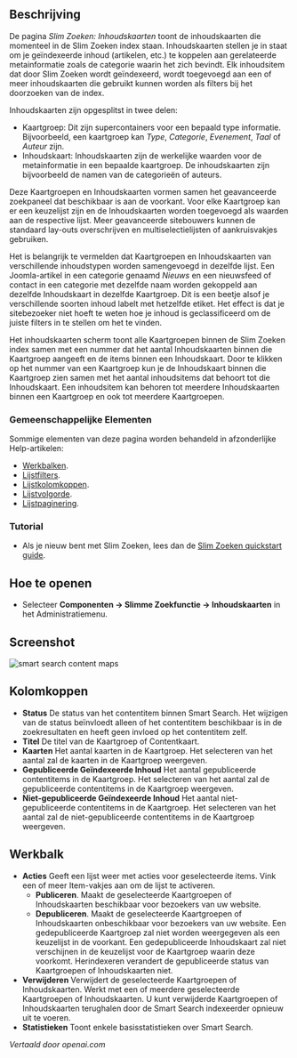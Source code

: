 <!-- Filename: Help4.x:Smart_Search:_Content_Maps  / Display title: Slim Zoeken: Inhoudskaarten -->

## Beschrijving

De pagina *Slim Zoeken: Inhoudskaarten* toont de inhoudskaarten die momenteel
in de Slim Zoeken index staan. Inhoudskaarten stellen je in staat om je
geïndexeerde inhoud (artikelen, etc.) te koppelen aan gerelateerde
metainformatie zoals de categorie waarin het zich bevindt. Elk inhoudsitem dat
door Slim Zoeken wordt geïndexeerd, wordt toegevoegd aan een of meer 
inhoudskaarten die gebruikt kunnen worden als filters bij het doorzoeken van
de index.

Inhoudskaarten zijn opgesplitst in twee delen:

- Kaartgroep: Dit zijn supercontainers voor een bepaald type informatie.
  Bijvoorbeeld, een kaartgroep kan *Type*, *Categorie*, *Evenement*, *Taal*
  of *Auteur* zijn.
- Inhoudskaart: Inhoudskaarten zijn de werkelijke waarden voor de 
  metainformatie in een bepaalde kaartgroep. De inhoudskaarten zijn 
  bijvoorbeeld de namen van de categorieën of auteurs.

Deze Kaartgroepen en Inhoudskaarten vormen samen het geavanceerde zoekpaneel
dat beschikbaar is aan de voorkant. Voor elke Kaartgroep kan er een 
keuzelijst zijn en de Inhoudskaarten worden toegevoegd als waarden aan de 
respective lijst. Meer geavanceerde sitebouwers kunnen de standaard 
lay-outs overschrijven en multiselectielijsten of aankruisvakjes gebruiken.

Het is belangrijk te vermelden dat Kaartgroepen en Inhoudskaarten van
verschillende inhoudstypen worden samengevoegd in dezelfde lijst. Een
Joomla-artikel in een categorie genaamd *Nieuws* en een nieuwsfeed of 
contact in een categorie met dezelfde naam worden gekoppeld aan dezelfde 
Inhoudskaart in dezelfde Kaartgroep. Dit is een beetje alsof je verschillende 
soorten inhoud labelt met hetzelfde etiket. Het effect is dat je sitebezoeker
niet hoeft te weten hoe je inhoud is geclassificeerd om de juiste filters in 
te stellen om het te vinden.

Het inhoudskaarten scherm toont alle Kaartgroepen binnen de Slim Zoeken 
index samen met een nummer dat het aantal Inhoudskaarten binnen die Kaartgroep
aangeeft en de items binnen een Inhoudskaart. Door te klikken op het nummer
van een Kaartgroep kun je de Inhoudskaart binnen die Kaartgroep zien samen met
het aantal inhoudsitems dat behoort tot die Inhoudskaart. Een inhoudsitem 
kan behoren tot meerdere Inhoudskaarten binnen een Kaartgroep en ook tot 
meerdere Kaartgroepen.

### Gemeenschappelijke Elementen

Sommige elementen van deze pagina worden behandeld in afzonderlijke 
Help-artikelen:

* [Werkbalken](jdocmanual?article=help/common-elements/toolbars).
* [Lijstfilters](jdocmanual?article=help/common-elements/list-filters).
* [Lijstkolomkoppen](jdocmanual?article=help/common-elements/list-column-headers).
* [Lijstvolgorde](jdocmanual?article=help/common-elements/list-ordering).
* [Lijstpaginering](jdocmanual?article=help/common-elements/list-pagination).

### Tutorial

* Als je nieuw bent met Slim Zoeken, lees dan de [Slim Zoeken
  quickstart guide](https://docs.joomla.org/Smart_Search_quickstart_guide).

## Hoe te openen

- Selecteer **Componenten → Slimme Zoekfunctie → Inhoudskaarten** in het 
  Administratiemenu.

## Screenshot

![smart search content maps](../../../nl/images/smart-search/smart-search-content-maps.png)

## Kolomkoppen

- **Status** De status van het contentitem binnen Smart Search. Het wijzigen van de status beïnvloedt alleen of het contentitem beschikbaar is in de zoekresultaten en heeft geen invloed op het contentitem zelf.
- **Titel** De titel van de Kaartgroep of Contentkaart.
- **Kaarten** Het aantal kaarten in de Kaartgroep. Het selecteren van het aantal zal de kaarten in de Kaartgroep weergeven.
- **Gepubliceerde Geïndexeerde Inhoud** Het aantal gepubliceerde contentitems in de Kaartgroep. Het selecteren van het aantal zal de gepubliceerde contentitems in de Kaartgroep weergeven.
- **Niet-gepubliceerde Geïndexeerde Inhoud** Het aantal niet-gepubliceerde contentitems in de Kaartgroep. Het selecteren van het aantal zal de niet-gepubliceerde contentitems in de Kaartgroep weergeven.

## Werkbalk

- **Acties** Geeft een lijst weer met acties voor geselecteerde items. Vink 
  een of meer Item-vakjes aan om de lijst te activeren.
  - **Publiceren**. Maakt de geselecteerde Kaartgroepen of Inhoudskaarten beschikbaar 
    voor bezoekers van uw website.
  - **Depubliceren**. Maakt de geselecteerde Kaartgroepen of Inhoudskaarten 
    onbeschikbaar voor bezoekers van uw website. Een gedepubliceerde Kaartgroep zal 
    niet worden weergegeven als een keuzelijst in de voorkant. Een gedepubliceerde 
    Inhoudskaart zal niet verschijnen in de keuzelijst voor de Kaartgroep waarin deze voorkomt. 
    Herindexeren verandert de gepubliceerde status van Kaartgroepen of Inhoudskaarten niet.
- **Verwijderen** Verwijdert de geselecteerde Kaartgroepen of Inhoudskaarten. Werkt 
  met een of meerdere geselecteerde Kaartgroepen of Inhoudskaarten. U kunt 
  verwijderde Kaartgroepen of Inhoudskaarten terughalen door de Smart Search 
  indexeerder opnieuw uit te voeren.
- **Statistieken** Toont enkele basisstatistieken over Smart Search.

*Vertaald door openai.com*

